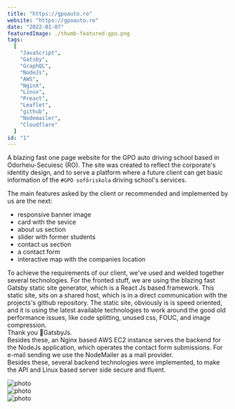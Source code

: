 ```yaml
---
title: "https://gpoauto.ro"
website: "https://gpoauto.ro"
date: "2022-01-07"
featuredImage: ./thumb-featured-gpo.png
tags:
  [
    "JavaScript",
    "Gatsby",
    "GraphQL",
    "NodeJs",
    "AWS",
    "NginX",
    "Linux",
    "Preact",
    "Leaflet",
    "github",
    "Nodemailer",
    "Cloudflare"
  ]
id: "1"
---
```

<style>
.TagsStyle{
  color:red;
}
 </style>

A blazing fast one page website for the GPO auto driving school based in Odorheiu-Secuiesc (RO). 
The site was created to reflect the corporate's identity design, and to serve a platform where a future client can get basic information of the `#GPO sofőriskola` driving school's services. 

The main features asked by the client or recommended and implemented by us are the next:
 * responsive banner image
 * card with the sevice
 * about us section
 * slider with former students
 * contact us section
 * a contact form
 * interactive map with the companies location  

To achieve the requirements of our client, we've used and welded <TagStyle>together <TagStyle/> several technologies. For the fronted stuff, we are using the blazing fast Gatsby static site generator, which is a React Js based framework. This static site, sits on a shared host, which is in a direct communication with the projects's github repository. The static site, obviously is is speed oriented, and it is using the latest available technologies to work around the good old performance issues, like code splitting, unused css, FOUC, and image compression.<br/>Thank you 💜GatsbyJs. <br/>
Besides these, an Nginx based AWS EC2 instance serves the backend for the NodeJs application, which operates the contact form submissions. For e-mail sending we use the NodeMailer as a mail provider.  
Besides these, several backend technologies were implemented, to make the API and Linux based server side secure and fluent. 


![photo](thumb-gpo-1.png)  
![photo](thumb-gpo-2.png)  
![photo](thumb-gpo-3.png)  
